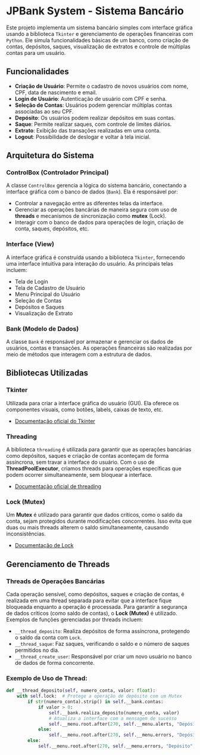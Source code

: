 # JPBank System - Sistema Bancário

Este projeto implementa um sistema bancário simples com interface gráfica usando a biblioteca `Tkinter` e gerenciamento de operações financeiras com `Python`. Ele simula funcionalidades básicas de um banco, como criação de contas, depósitos, saques, visualização de extratos e controle de múltiplas contas para um usuário.

## Funcionalidades

- **Criação de Usuário**: Permite o cadastro de novos usuários com nome, CPF, data de nascimento e email.
- **Login de Usuário**: Autenticação de usuário com CPF e senha.
- **Seleção de Contas**: Usuários podem gerenciar múltiplas contas associadas ao seu CPF.
- **Depósito**: Os usuários podem realizar depósitos em suas contas.
- **Saque**: Permite realizar saques, com controle de limites diários.
- **Extrato**: Exibição das transações realizadas em uma conta.
- **Logout**: Possibilidade de deslogar e voltar à tela inicial.

## Arquitetura do Sistema

### ControlBox (Controlador Principal)

A classe `ControlBox` gerencia a lógica do sistema bancário, conectando a interface gráfica com o banco de dados (`Bank`). Ela é responsável por:
- Controlar a navegação entre as diferentes telas da interface.
- Gerenciar as operações bancárias de maneira segura com uso de **threads** e mecanismos de sincronização como **mutex** (Lock).
- Interagir com o banco de dados para operações de login, criação de conta, saques, depósitos, etc.

### Interface (View)

A interface gráfica é construída usando a biblioteca `Tkinter`, fornecendo uma interface intuitiva para interação do usuário. As principais telas incluem:
- Tela de Login
- Tela de Cadastro de Usuário
- Menu Principal do Usuário
- Seleção de Contas
- Depósitos e Saques
- Visualização de Extrato

### Bank (Modelo de Dados)

A classe `Bank` é responsável por armazenar e gerenciar os dados de usuários, contas e transações. As operações financeiras são realizadas por meio de métodos que interagem com a estrutura de dados.

## Bibliotecas Utilizadas

### Tkinter
Utilizada para criar a interface gráfica do usuário (GUI). Ela oferece os componentes visuais, como botões, labels, caixas de texto, etc.

- [Documentação oficial do Tkinter](https://docs.python.org/3/library/tkinter.html)

### Threading
A biblioteca `threading` é utilizada para garantir que as operações bancárias como depósitos, saques e criação de contas aconteçam de forma assíncrona, sem travar a interface do usuário. Com o uso de **ThreadPoolExecutor**, criamos threads para operações específicas que podem ocorrer simultaneamente, sem bloquear a interface.

- [Documentação oficial de threading](https://docs.python.org/3/library/threading.html)
  
### Lock (Mutex)
Um **Mutex** é utilizado para garantir que dados críticos, como o saldo da conta, sejam protegidos durante modificações concorrentes. Isso evita que duas ou mais threads alterem o saldo simultaneamente, causando inconsistências.

- [Documentação de Lock](https://docs.python.org/3/library/threading.html#lock-objects)

## Gerenciamento de Threads

### Threads de Operações Bancárias

Cada operação sensível, como depósitos, saques e criação de contas, é realizada em uma thread separada para evitar que a interface fique bloqueada enquanto a operação é processada. Para garantir a segurança de dados críticos (como saldo de contas), o **Lock (Mutex)** é utilizado. Exemplos de funções gerenciadas por threads incluem:

- `__thread_deposito`: Realiza depósitos de forma assíncrona, protegendo o saldo da conta com `Lock`.
- `__thread_saque`: Faz saques, verificando o saldo e o número de saques permitidos no dia.
- `__thread_create_user`: Responsável por criar um novo usuário no banco de dados de forma concorrente.

### Exemplo de Uso de Thread:
```python
def __thread_deposito(self, numero_conta, valor: float):
    with self.lock:  # Protege a operação de depósito com um Mutex
        if str(numero_conta).strip() in self.__bank.contas:
            if valor > 0:
                self.__bank.realiza_deposito(numero_conta, valor)
                # Atualiza a interface com a mensagem de sucesso
                self.__menu.root.after(270, self.__menu.alerts, "Depósito", "Depósito realizado com sucesso!")
            else:
                self.__menu.root.after(270, self.__menu.errors, "Depósito", "Valor do depósito inválido")
        else:
            self.__menu.root.after(270, self.__menu.errors, "Depósito", "Conta de destino inexistente")
